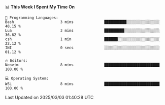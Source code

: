 <!--START_SECTION:waka-->
📊 **This Week I Spent My Time On** 

```text
💬 Programming Languages: 
Bash                     3 mins              ██████████░░░░░░░░░░░░░░░   40.15 % 
Lua                      3 mins              █████████░░░░░░░░░░░░░░░░   36.62 % 
csh                      1 min               ██████░░░░░░░░░░░░░░░░░░░   22.12 % 
INI                      0 secs              ░░░░░░░░░░░░░░░░░░░░░░░░░   01.12 % 

🔥 Editors: 
Neovim                   8 mins              █████████████████████████   100.00 % 

💻 Operating System: 
WSL                      8 mins              █████████████████████████   100.00 % 
```


 Last Updated on 2025/03/03 01:40:28 UTC
<!--END_SECTION:waka-->
